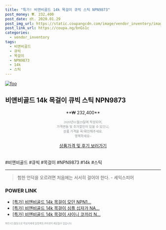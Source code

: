 ```yaml
--- 
title: "특가! 비앤비골드 14k 목걸이 큐빅 스틱 NPN9873" 
post_money: ₩. 232,400 
post_date: dt. 2020.01.29 
post_img_url: https://static.coupangcdn.com/image/vendor_inventory/images/2018/07/27/17/8/ed7d1dc7-2199-447e-9746-e8f18c79d0ce.jpg 
post_link_url: https://coupa.ng/bnGs1c 
categories: 
  - vendor_inventory 
tags: 
  - 비앤비골드 
  - 큐빅 
  - 목걸이 
  - NPN9873 
  - 14k 
  - 스틱 
--- 
```

[![foo](https://static.coupangcdn.com/image/vendor_inventory/images/2018/07/27/17/8/ed7d1dc7-2199-447e-9746-e8f18c79d0ce.jpg)](https://coupa.ng/bnGs1c) 

## 비앤비골드 14k 목걸이 큐빅 스틱 NPN9873 
<p style="text-align: center;">**₩ 232,400**</p> 
<p style="text-align: center;"><span style="color: #898c8f; font-family: Georgia,Times,serif; font-size: 0.75em;">2020년01월29일에 작성되어, <br>가격변동 및 추가할인이 있을 수 있으니,<br> 상품 가격을 꼭!확인해주세요.<br>행복하세요~</span> 
</p>	 
<div markdown="0" style="text-align: center;"><a href="https://coupa.ng/bnGs1c" class="btn btn--success">상품가격 및 후기 보러가기</a></div> 
<br><br> 
  #비앤비골드 #큐빅 #목걸이 #NPN9873 #14k #스틱 
<hr> 

> 험한 언덕을 오르려면 처음에는 서서히 걸어야 한다. - 세익스피어 


### POWER LINK

* <a href="https://blog.naver.com/an0733/221789474926" target="_blank">[특가] 비앤비골드 14k 목걸이 모던 NPN1...</a>
* <a href="https://blog.naver.com/sakai111/221790731778" target="_blank">[특가] 비앤비골드 14k 목걸이 심플 십자가 NA...</a>
* <a href="https://blog.naver.com/santokki14/221789853615" target="_blank">[특가] 비앤비골드 14k 목걸이 샤이니 코끼리 N...</a>

<span style="color: #898c8f; font-family: Georgia,Times,serif; font-size: 0.55em;">파트너스활동으로 작성자에게 일정액의 커미션이 제공될수 있습니다.</span> 
